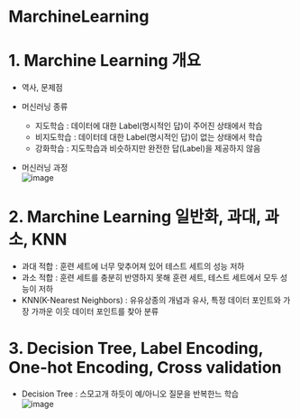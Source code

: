 # MarchineLearning

# 1. Marchine Learning 개요
  * 역사, 문제점
  * 머신러닝 종류
      - 지도학습 : 데이터에 대한 Label(명시적인 답)이 주어진 상태에서 학습
      - 비지도학습 : 데이터데 대한 Label(명시적인 답)이 없는 상태에서 학습
      - 강화학습 : 지도학습과 비슷하지만 완전한 답(Label)을 제공하지 않음

  * 머신러닝 과정
    <br>
    ![image](https://github.com/JangGunWook/MarchineLearning/assets/119468128/8c4b3eeb-231e-49d9-b0cc-65e698e987c4)
    <br>

# 2. Marchine Learning 일반화, 과대, 과소, KNN
  * 과대 적합 : 훈련 세트에 너무 맞추어져 있어 테스트 세트의 성능 저하
  * 과소 적합 : 훈련 세트를 충분히 반영하지 못해 훈련 세트, 테스트 세트에서 모두 성능이 저하
  * KNN(K-Nearest Neighbors) : 유유상종의 개념과 유사, 특정 데이터 포인트와 가장 가까운 이웃 데이터 포인트를 찾아 분류


# 3. Decision Tree, Label Encoding, One-hot Encoding, Cross validation
  * Decision Tree : 스모고개 하듯이 예/아니오 질문을 반복한느 학습
    <br>
    ![image](https://github.com/JangGunWook/MarchineLearning/assets/119468128/f59ea215-0987-4d08-9f1b-82aae1a88386)
    <br>
    
